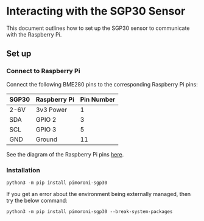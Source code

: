 # Interacting with the SGP30 Sensor #

This document outlines how to set up the SGP30 sensor to communicate with the Raspberry Pi.

## Set up ##

### Connect to Raspberry Pi ###

Connect the following BME280 pins to the corresponding Raspberry Pi pins:

| **SGP30** | **Raspberry Pi** | **Pin Number** |
| --------- | ---------------- | -------------- |
| 2-6V      | 3v3 Power        | 1              |
| SDA       | GPIO 2           | 3              |
| SCL       | GPIO 3           | 5              |
| GND       | Ground           | 11             |

See the diagram of the Raspberry Pi pins [here](https://www.raspberrypi.com/documentation/computers/raspberry-pi.html#gpio).




### Installation ###

```
python3 -m pip install pimoroni-sgp30
```

If you get an error about the environment being externally managed, then try the below command:

```
python3 -m pip install pimoroni-sgp30 --break-system-packages
```

